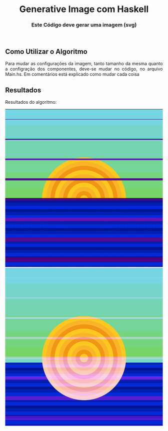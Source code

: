 
<h1 align="center">Generative Image com Haskell</h1>
<h3 align="center">Este Código deve gerar uma imagem (svg)</h3>

<br/>

## Como Utilizar o Algoritmo
<p align="justify"> 
  <a>Para mudar as configurações da imagem, tanto tamanho da mesma quanto a configração dos componentes, deve-se mudar no código, no arquivo Main.hs. Em comentários está explicado como mudar cada coisa</a>
</p>

## Resultados
<p align="justify"> 
  <a>Resultados do algoritmo:</a>
</p>

<p align="center"> 
  <img src="media/image.png" alt="Print de imagem gerada pelo algoritmo" width="800"/>
  <img src="main.svg" alt="Exemplo de imagem gerada pelo algoritmo, no formato .svg" width="800"/>
</p>

